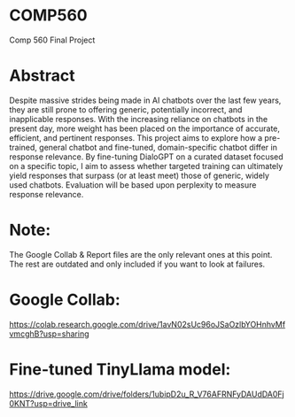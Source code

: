 # COMP560
Comp 560 Final Project

# Abstract
Despite massive strides being made in AI chatbots over the last few years, they are still prone to offering generic, potentially incorrect, and inapplicable responses. With the increasing reliance on chatbots in the present day, more weight has been placed on the importance of accurate, efficient, and pertinent responses. This project aims to explore how a pre-trained, general chatbot and fine-tuned, domain-specific chatbot differ in response relevance. By fine-tuning DialoGPT on a curated dataset focused on a specific topic, I aim to assess whether targeted training can ultimately yield responses that surpass (or at least meet) those of generic, widely used chatbots. Evaluation will be based upon perplexity to measure response relevance.

# Note:
The Google Collab & Report files are the only relevant ones at this point. The rest are outdated and only included if you want to look at failures. 
# Google Collab: 
https://colab.research.google.com/drive/1avN02sUc96oJSaOzlbYOHnhvMfvmcghB?usp=sharing 
# Fine-tuned TinyLlama model: 
https://drive.google.com/drive/folders/1ubipD2u_R_V76AFRNFyDAUdDA0Fj0KNT?usp=drive_link 
